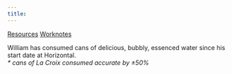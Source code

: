 ```yaml
---
title: 
---
```

<main>
<a class="homepage-link" href="./resources.html">Resources</a>
<a class="homepage-link" href="./worknotes.html">Worknotes</a>
</main>

<footer>
<p>William has consumed <span id="la-croix"></span> cans of delicious, bubbly, essenced water <span class="la-croix-logo"></span> since his start date at Horizontal.<br/>
<em class="lighten-up"> * cans of La Croix consumed accurate by ±50%</em></p>
</footer>

<script src="./la-croix.js"></script>